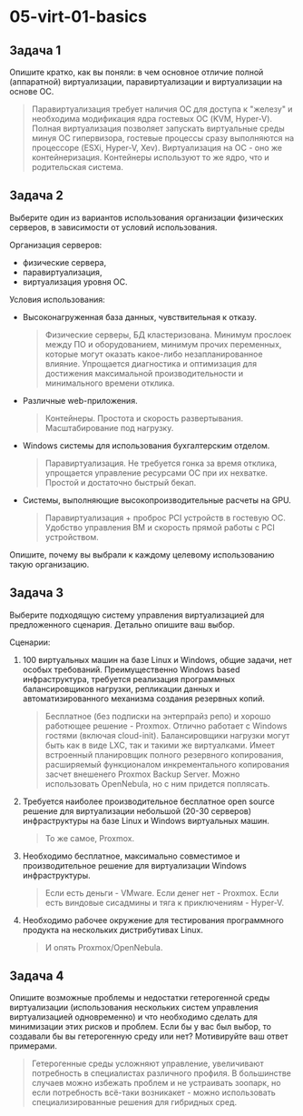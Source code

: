# 05-virt-01-basics

## Задача 1

Опишите кратко, как вы поняли: в чем основное отличие полной (аппаратной) виртуализации, паравиртуализации и виртуализации на основе ОС.

> Паравиртуализация требует наличия ОС для доступа к "железу" и необходима модификация ядра гостевых ОС (KVM, Hyper-V). Полная виртуализация позволяет запускать виртуальные среды минуя ОС гипервизора, гостевые процессы сразу выполняются на процессоре (ESXi, Hyper-V, Xev). Виртуализация на ОС - оно же контейнеризация. Контейнеры используют то же ядро, что и родительская система.

## Задача 2

Выберите один из вариантов использования организации физических серверов, в зависимости от условий использования.

Организация серверов:
- физические сервера,
- паравиртуализация,
- виртуализация уровня ОС.

Условия использования:
- Высоконагруженная база данных, чувствительная к отказу.
    > Физические серверы, БД кластеризована. Минимум прослоек между ПО и оборудованием, минимум прочих переменных, которые могут оказать какое-либо незапланированное влияние. Упрощается диагностика и оптимизация для достижения максимальной производительности и минимального времени отклика.
- Различные web-приложения.
    > Контейнеры. Простота и скорость развертывания. Масштабирование под нагрузку.
- Windows системы для использования бухгалтерским отделом.
    > Паравиртуализация. Не требуется гонка за время отклика, упрощается управление ресурсами ОС при их нехватке. Простой и достаточно быстрый бекап.
- Системы, выполняющие высокопроизводительные расчеты на GPU.
    > Паравиртуализация + проброс PCI устройств в гостевую ОС. Удобство управления ВМ и скорость прямой работы с PCI устройством.

Опишите, почему вы выбрали к каждому целевому использованию такую организацию.

## Задача 3

Выберите подходящую систему управления виртуализацией для предложенного сценария. Детально опишите ваш выбор.

Сценарии:

1. 100 виртуальных машин на базе Linux и Windows, общие задачи, нет особых требований. Преимущественно Windows based инфраструктура, требуется реализация программных балансировщиков нагрузки, репликации данных и автоматизированного механизма создания резервных копий.
    > Бесплатное (без подписки на энтерпрайз репо) и хорошо работющее решение - Proxmox. Отлично работает с Windows гостями (включая cloud-init). Балансировщики нагрузки могут быть как в виде LXC, так и такими же виртуалками. Имеет встроенный планировщик полного резервного копирования, расширяемый функционалом инкрементального копирования засчет внешенего Proxmox Backup Server. Можно использовать OpenNebula, но с ним придется поплясать.
2. Требуется наиболее производительное бесплатное open source решение для виртуализации небольшой (20-30 серверов) инфраструктуры на базе Linux и Windows виртуальных машин.
    > То же самое, Proxmox.
3. Необходимо бесплатное, максимально совместимое и производительное решение для виртуализации Windows инфраструктуры.
    > Если есть деньги - VMware. Если денег нет - Proxmox. Если есть виндовые сисадмины и тяга к приключениям - Hyper-V.
4. Необходимо рабочее окружение для тестирования программного продукта на нескольких дистрибутивах Linux.
    > И опять Proxmox/OpenNebula.

## Задача 4

Опишите возможные проблемы и недостатки гетерогенной среды виртуализации (использования нескольких систем управления виртуализацией одновременно) и что необходимо сделать для минимизации этих рисков и проблем. Если бы у вас был выбор, то создавали бы вы гетерогенную среду или нет? Мотивируйте ваш ответ примерами.

> Гетерогенные среды усложняют управление, увеличивают потребность в специалистах различного профиля. В большинстве случаев можно избежать проблем и не устраивать зоопарк, но если потребность всё-таки возникакет - можно использовать специализированные решения для гибридных сред.
